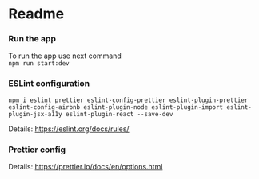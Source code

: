 # Readme

### Run the app

To run the app use next command  
`npm run start:dev`

### ESLint configuration

`npm i eslint prettier eslint-config-prettier eslint-plugin-prettier eslint-config-airbnb eslint-plugin-node eslint-plugin-import eslint-plugin-jsx-a11y eslint-plugin-react --save-dev`

Details: https://eslint.org/docs/rules/

### Prettier config

Details: https://prettier.io/docs/en/options.html
